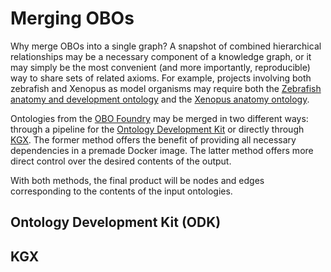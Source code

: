 # Merging OBOs

Why merge OBOs into a single graph? A snapshot of combined hierarchical relationships may be a necessary component of a knowledge graph, or it may simply be the most convenient (and more importantly, reproducible) way to share sets of related axioms. For example, projects involving both zebrafish and Xenopus as model organisms may require both the [Zebrafish anatomy and development ontology](https://obofoundry.org/ontology/zfa.html) and the [Xenopus anatomy ontology](https://obofoundry.org/ontology/xao.html).

Ontologies from the [OBO Foundry](http://obofoundry.org/) may be merged in two different ways: through a pipeline for the [Ontology Development Kit](https://github.com/INCATools/ontology-development-kit) or directly through [KGX](https://github.com/biolink/kgx). The former method offers the benefit of providing all necessary dependencies in a premade Docker image. The latter method offers more direct control over the desired contents of the output.

With both methods, the final product will be nodes and edges corresponding to the contents of the input ontologies.

## Ontology Development Kit (ODK)

## KGX